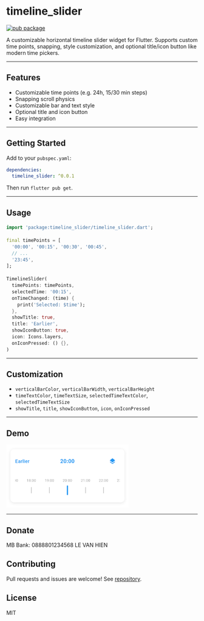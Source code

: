 # timeline_slider

[![pub package](https://img.shields.io/pub/v/timeline_slider.svg)](https://pub.dev/packages/timeline_slider)

A customizable horizontal timeline slider widget for Flutter. Supports custom time points, snapping, style customization, and optional title/icon button like modern time pickers.

---

## Features

- Customizable time points (e.g. 24h, 15/30 min steps)
- Snapping scroll physics
- Customizable bar and text style
- Optional title and icon button
- Easy integration

---

## Getting Started

Add to your `pubspec.yaml`:

```yaml
dependencies:
  timeline_slider: ^0.0.1
```

Then run `flutter pub get`.

---

## Usage

```dart
import 'package:timeline_slider/timeline_slider.dart';

final timePoints = [
  '00:00', '00:15', '00:30', '00:45',
  // ...
  '23:45',
];

TimelineSlider(
  timePoints: timePoints,
  selectedTime: '00:15',
  onTimeChanged: (time) {
    print('Selected: $time');
  },
  showTitle: true,
  title: 'Earlier',
  showIconButton: true,
  icon: Icons.layers,
  onIconPressed: () {},
)
```

---

## Customization

- `verticalBarColor`, `verticalBarWidth`, `verticalBarHeight`
- `timeTextColor`, `timeTextSize`, `selectedTimeTextColor`, `selectedTimeTextSize`
- `showTitle`, `title`, `showIconButton`, `icon`, `onIconPressed`

---

## Demo

![Demo UI](https://github.com/levanhien20010858/timeline_slider/raw/main/assets/image.png)

---

## Donate

MB Bank: 0888801234568
LE VAN HIEN

## Contributing

Pull requests and issues are welcome! See [repository](https://github.com/yourusername/timeline_slider).

## License

MIT
